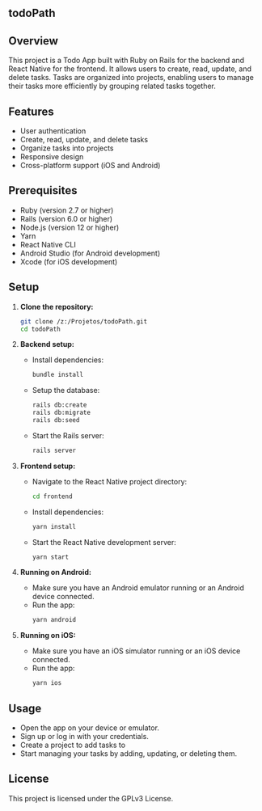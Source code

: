 ## todoPath

## Overview

This project is a Todo App built with Ruby on Rails for the backend and React Native for the frontend. It allows users to create, read, update, and delete tasks. Tasks are organized into projects, enabling users to manage their tasks more efficiently by grouping related tasks together.

## Features

- User authentication
- Create, read, update, and delete tasks
- Organize tasks into projects
- Responsive design
- Cross-platform support (iOS and Android)

## Prerequisites

- Ruby (version 2.7 or higher)
- Rails (version 6.0 or higher)
- Node.js (version 12 or higher)
- Yarn
- React Native CLI
- Android Studio (for Android development)
- Xcode (for iOS development)

## Setup

1. **Clone the repository:**
    ```sh
    git clone /z:/Projetos/todoPath.git
    cd todoPath
    ```

2. **Backend setup:**
    - Install dependencies:
      ```sh
      bundle install
      ```
    - Setup the database:
      ```sh
      rails db:create
      rails db:migrate
      rails db:seed
      ```
    - Start the Rails server:
      ```sh
      rails server
      ```

3. **Frontend setup:**
    - Navigate to the React Native project directory:
      ```sh
      cd frontend
      ```
    - Install dependencies:
      ```sh
      yarn install
      ```
    - Start the React Native development server:
      ```sh
      yarn start
      ```

4. **Running on Android:**
    - Make sure you have an Android emulator running or an Android device connected.
    - Run the app:
      ```sh
      yarn android
      ```

5. **Running on iOS:**
    - Make sure you have an iOS simulator running or an iOS device connected.
    - Run the app:
      ```sh
      yarn ios
      ```

## Usage

- Open the app on your device or emulator.
- Sign up or log in with your credentials.
- Create a project to add tasks to
- Start managing your tasks by adding, updating, or deleting them.

## License

This project is licensed under the GPLv3 License.